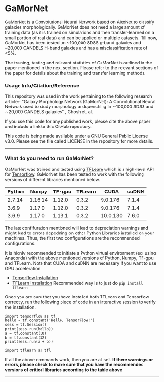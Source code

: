 # GaMorNet

GaMorNet is a Convolutional Neural Network based on AlexNet to classify galaxies morphologically. GaMorNet does not need a large amount of training data (as it is trained on simulations and then transfer-learned on a small portion of real data) and can be applied on multiple datasets. Till now, GaMorNet has been tested on ~100,000 SDSS g-band galaxies and ~20,000 CANDELS H-band galaxies and has a misclassification rate of <5%. 

The training, testing and relevant statistics of GaMorNet is outlined in the paper mentioned in the next section. Please refer to the relevant sections of the paper for details about the training and transfer learning methods. 

### Usage Info/Citation/Reference
This repository was used in the work pertaining to the following research article:-
"Galaxy Morphology Network (GaMorNet):  A Convolutional Neural Network used to study morphology andquenching in ∼100,000 SDSS and ∼20,000 CANDELS galaxies" , Ghosh et. al.

If you use this code for any published work, please cite the above paper and include a link to this GitHub repository.

This code is being made available under a GNU General Public License v3.0. Please see the file called LICENSE in the repository for more details.

---

### What do you need to run GaMorNet?
GaMorNet was trained and tested using [TFLearn](http://tflearn.org/) which is a high-level API for [Tensorflow](https://www.tensorflow.org/). GaMorNet has been tested to work with the following versions of different libraries mentioned below.

| Python  |  Numpy | TF-gpu  |  TFLearn  | CUDA  | cuDNN | 
|---|---|---|---|---| --- |
| 2.7.14 | 1.16.14 | 1.12.0 | 0.3.2 | 9.0.176 | 7.1.4 |
| 3.6.9  | 1.17.0  | 1.12.0  | 0.3.2  | 9.0.176 | 7.1.4 |
| 3.6.9 | 1.17.0 | 1.13.1 | 0.3.2 | 10.0.130 | 7.6.0 |

The last confifuration mentioned will lead to depreciation warnings and might lead to errors depedning on other Python Libraries installed on your machines. Thus, the first two configurations are the recommended configurations. 

It is highly recommended to initiate a Python virtual environment (eg. using Anaconda) with the above mentioned versions of Python, Numpy, TF-gpu and TFLearn. Note that CUDA and cuDNN are necessary if you want to use GPU acceleration.

* [Tensorflow Installation](https://www.tensorflow.org/install)
* [TFLearn Installation](http://tflearn.org/installation/) Recommended way is to just do `pip install tflearn`

Once you are sure that you have installed both TFLearn and Tensorflow correctly, run the following piece of code in an interactive session to verify the installation. 

```
import tensorflow as tf
hello = tf.constant('Hello, TensorFlow!')
sess = tf.Session()
print(sess.run(hello))
a = tf.constant(10)
b = tf.constant(32)
print(sess.run(a + b))

import tflearn as tfl
```

If all the above commands work, then you are all set. **If there warnings or errors, please check to make sure that you have the recommended versions of critical libraries according to the table above**

---




